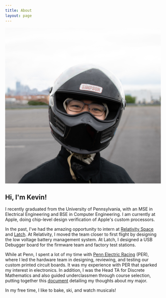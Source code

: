 ```yaml
---
title: About
layout: page
---
```

![Profile Image](/assets/images/helmetPic.jpg)

<h2>Hi, I'm Kevin!</h2>

I recently graduated from the University of Pennsylvania, with an MSE in Electrical Engineering and BSE in Computer Engineering. I am currently at Apple, doing chip-level design verification of Apple's custom processors. 

In the past, I've had the amazing opportunity to intern at
<a href="https://www.relativityspace.com/" target="_blank" rel="noopener noreferrer">Relativity Space</a>
 and
<a href="https://www.latch.com/" target="_blank" rel="noopener noreferrer">Latch</a>.
At Relativity, I moved the team closer to first flight by designing the low voltage battery management system. At Latch, I designed a USB Debugger board for the firmware team and factory test stations.

While at Penn, I spent a lot of my time with [Penn Electric Racing](../Penn-Electric-Racing) (PER), where I led the hardware team in designing, reviewing, and testing our custom printed circuit boards. It was my experience with PER that sparked my interest in electronics. In addition, I was the Head TA for Discrete Mathematics and also guided underclassmen through course selection, putting together this [document](/assets/WhyCMPE.pdf) detailing my thoughts about my major.

In my free time, I like to bake, ski, and watch musicals!
 
<!--
<h2>Skills</h2>

<ul class="skill-list">
	<li>PCB Design (Altium)</li>
	<li>FPGA (Verilog)</li>
	<li>SPICE</li>
	<li>Electronics Laboratory Equipment</li>
	<li>Surface Mount Soldering</li>
	<li>Java</li>
	<li>C</li>
	<li>C++</li>
</ul>
-->
